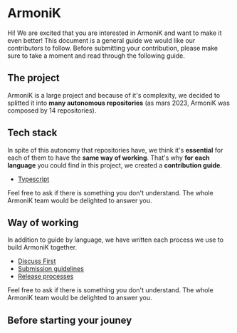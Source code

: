 # ArmoniK

Hi! We are excited that you are interested in ArmoniK and want to make it even better! This document is a general guide we would like our contributors to follow. Before submitting your contribution, please make sure to take a moment and read through the following guide.

## The project

<!-- Add a short but comprehensive description of Armonik -->

ArmoniK is a large project and because of it's complexity, we decided to splitted it into **many autonomous repositories** (as mars 2023, ArmoniK was composed by 14 repositories).

## Tech stack

In spite of this autonomy that repositories have, we think it's **essential** for each of them to have the **same way of working**. That's why **for each language** you could find in this project, we created a **contribution guide**.

- [Typescript](./2.contribution-guides/1.typescript.md)

Feel free to ask if there is something you don't understand. The whole ArmoniK team would be delighted to answer you.

## Way of working

In addition to guide by language, we have written each process we use to build ArmoniK together.

- [Discuss First](./3.working-process/1.discuss-first.md)
- [Submission guidelines](./3.working-process/2.submission-guidelines.md)
- [Release processes](./3.working-process/3.release-processes.md)

Feel free to ask if there is something you don't understand. The whole ArmoniK team would be delighted to answer you.

## Before starting your jouney

<!-- Here, we need to talk about signing the CLA and why it's important. -->
<!-- For the how, check the 1.sign-cla.md file. -->